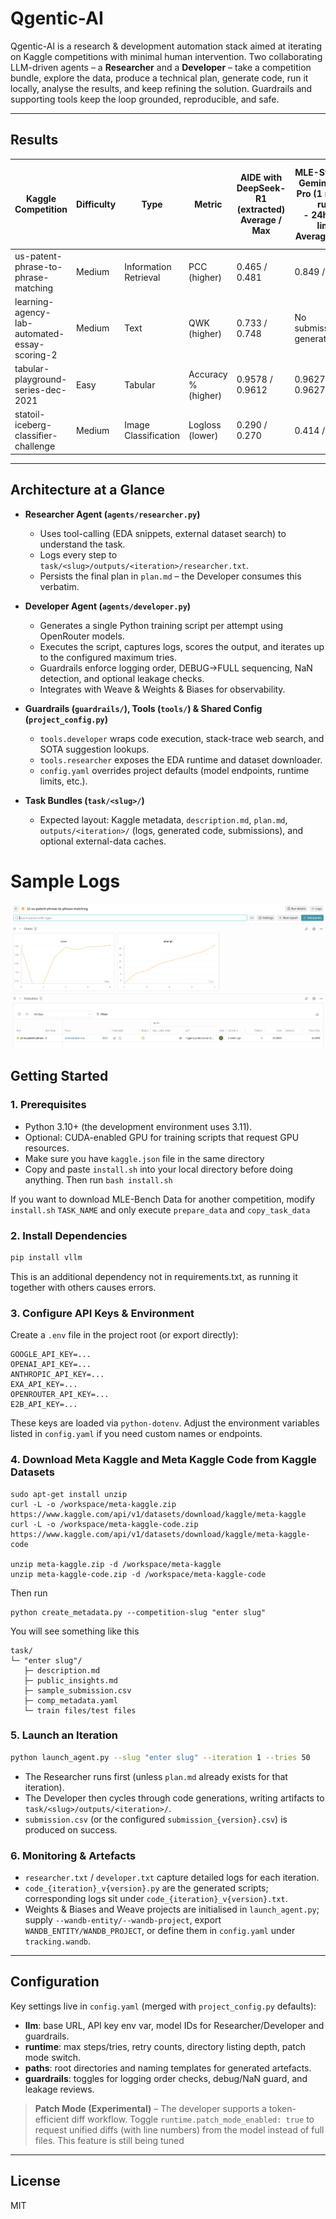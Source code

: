# Qgentic-AI

Qgentic-AI is a research & development automation stack aimed at iterating on Kaggle
competitions with minimal human intervention. Two collaborating LLM-driven agents – a
**Researcher** and a **Developer** – take a competition bundle, explore the data, produce a
technical plan, generate code, run it locally, analyse the results, and keep refining the
solution. Guardrails and supporting tools keep the loop grounded, reproducible, and safe.

---

## Results

| Kaggle Competition | Difficulty | Type | Metric | AIDE with DeepSeek-R1 (extracted)<br>Average / Max | MLE-Star with Gemini-2.5-Pro (1 manual run)<br>- 24h time limit<br>Average / Max | Qgentic-AI with GPT-5<br>- 24h time limit<br>Average / Max |
| --- | --- | --- | --- | --- | --- | --- |
| us-patent-phrase-to-phrase-matching | Medium | Information Retrieval | PCC (higher) | 0.465 / 0.481 | 0.849 / 0.849 | **0.863 / 0.880** |
| learning-agency-lab-automated-essay-scoring-2 | Medium | Text | QWK (higher) | 0.733 / 0.748 | No submission.csv generated | **0.825 / 0.828** |
| tabular-playground-series-dec-2021 | Easy | Tabular | Accuracy % (higher) | 0.9578 / 0.9612 | 0.9627 / 0.9627 | 0.9611 / **0.9631** |
| statoil-iceberg-classifier-challenge | Medium | Image Classification | Logloss (lower) | 0.290 / 0.270 | 0.414 / 0.414 | **0.171 / 0.140** |

--- 

## Architecture at a Glance

- **Researcher Agent (`agents/researcher.py`)**
  - Uses tool-calling (EDA snippets, external dataset search) to understand the task.
  - Logs every step to `task/<slug>/outputs/<iteration>/researcher.txt`.
  - Persists the final plan in `plan.md` – the Developer consumes this verbatim.

- **Developer Agent (`agents/developer.py`)**
  - Generates a single Python training script per attempt using OpenRouter models.
  - Executes the script, captures logs, scores the output, and iterates up to the
    configured maximum tries.
  - Guardrails enforce logging order, DEBUG→FULL sequencing, NaN detection, and optional
    leakage checks.
  - Integrates with Weave & Weights & Biases for observability.

- **Guardrails (`guardrails/`), Tools (`tools/`) & Shared Config (`project_config.py`)**
  - `tools.developer` wraps code execution, stack-trace web search, and SOTA suggestion
    lookups.
  - `tools.researcher` exposes the EDA runtime and dataset downloader.
  - `config.yaml` overrides project defaults (model endpoints, runtime limits, etc.).

- **Task Bundles (`task/<slug>/`)**
  - Expected layout: Kaggle metadata, `description.md`, `plan.md`, `outputs/<iteration>/`
    (logs, generated code, submissions), and optional external-data caches.

# Sample Logs

![Screenshot of wandb run metrics for the pipeline](docs/assets/wandb_sample_log.png)

## Getting Started

### 1. Prerequisites

- Python 3.10+ (the development environment uses 3.11).
- Optional: CUDA-enabled GPU for training scripts that request GPU resources.
- Make sure you have ```kaggle.json``` file in the same directory
- Copy and paste ```install.sh``` into your local directory before doing anything. Then run ```bash install.sh```

If you want to download MLE-Bench Data for another competition, modify ```install.sh``` ```TASK_NAME``` and only execute ```prepare_data``` and ```copy_task_data```

### 2. Install Dependencies

```bash
pip install vllm
```
This is an additional dependency not in requirements.txt, as running it together with others causes errors.

### 3. Configure API Keys & Environment

Create a `.env` file in the project root (or export directly):

```
GOOGLE_API_KEY=...
OPENAI_API_KEY=...
ANTHROPIC_API_KEY=...
EXA_API_KEY=...
OPENROUTER_API_KEY=...
E2B_API_KEY=...
```

These keys are loaded via `python-dotenv`. Adjust the environment variables listed in
`config.yaml` if you need custom names or endpoints.

### 4. Download Meta Kaggle and Meta Kaggle Code from Kaggle Datasets
```
sudo apt-get install unzip
curl -L -o /workspace/meta-kaggle.zip https://www.kaggle.com/api/v1/datasets/download/kaggle/meta-kaggle
curl -L -o /workspace/meta-kaggle-code.zip https://www.kaggle.com/api/v1/datasets/download/kaggle/meta-kaggle-code

unzip meta-kaggle.zip -d /workspace/meta-kaggle
unzip meta-kaggle-code.zip -d /workspace/meta-kaggle-code
```

Then run
```
python create_metadata.py --competition-slug "enter slug"
```

You will see something like this

```
task/
└─ "enter slug"/
   ├─ description.md
   ├─ public_insights.md
   ├─ sample_submission.csv
   ├─ comp_metadata.yaml   
   └─ train files/test files
```

### 5. Launch an Iteration

```bash
python launch_agent.py --slug "enter slug" --iteration 1 --tries 50
```

- The Researcher runs first (unless `plan.md` already exists for that iteration).
- The Developer then cycles through code generations, writing artifacts to
  `task/<slug>/outputs/<iteration>/`.
- `submission.csv` (or the configured `submission_{version}.csv`) is produced on success.

### 6. Monitoring & Artefacts

- `researcher.txt` / `developer.txt` capture detailed logs for each iteration.
- `code_{iteration}_v{version}.py` are the generated scripts; corresponding logs sit under
  `code_{iteration}_v{version}.txt`.
- Weights & Biases and Weave projects are initialised in `launch_agent.py`; supply
  `--wandb-entity/--wandb-project`, export `WANDB_ENTITY/WANDB_PROJECT`, or define them
  in `config.yaml` under `tracking.wandb`.

---

## Configuration

Key settings live in `config.yaml` (merged with `project_config.py` defaults):

- **llm**: base URL, API key env var, model IDs for Researcher/Developer and guardrails.
- **runtime**: max steps/tries, retry counts, directory listing depth, patch mode switch.
- **paths**: root directories and naming templates for generated artefacts.
- **guardrails**: toggles for logging order checks, debug/NaN guard, and leakage reviews.

> **Patch Mode (Experimental)** – The developer supports a token-efficient diff workflow.
> Toggle `runtime.patch_mode_enabled: true` to request unified diffs (with line numbers)
> from the model instead of full files. This feature is still being tuned

---

## License

MIT
